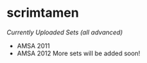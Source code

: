 # scrimtamen
  
_Currently Uploaded Sets (all advanced)_
- AMSA 2011
- AMSA 2012
More sets will be added soon!
